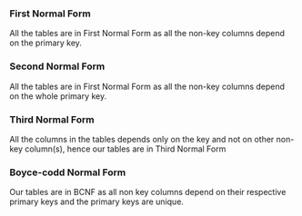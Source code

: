 ### First Normal Form
All the tables are in First Normal Form as all the non-key columns depend on the primary key.

### Second Normal Form
All the tables are in First Normal Form as all the non-key columns depend on the whole primary key.

### Third Normal Form
All the columns in the tables depends only on the key and not on other non-key column(s), hence our tables are in Third Normal Form

### Boyce-codd Normal Form
Our tables are in BCNF as all non key columns depend on their respective primary keys and the primary keys are unique.
